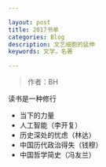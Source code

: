 ```yaml
---

layout: post
title: 2017书单
categories: Blog
description: 文艺细胞的延伸
keywords: 文学，名著

---
```

> 作者：BH


读书是一种修行

* 当下的力量
* 人工智能（李开复）
* 历史深处的忧虑（林达）
* 中国历代政治得失（钱穆）
* 中国哲学简史（冯友兰）